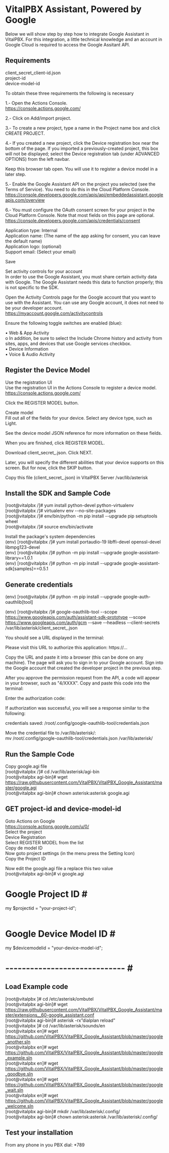 VitalPBX Assistant, Powered by Google
=====

Below we will show step by step how to integrate Google Assistant in VitalPBX. For this integration, a little technical knowledge and an account in Google Cloud is required to access the Google Assitant API.

## Requirements<br>
client_secret_client-id.json<br>
project-id<br>
device-model-id<br>

To obtain these three requirements the following is necessary<br>

1.- Open the Actions Console.<br>
https://console.actions.google.com/

2.- Click on Add/import project.<br>

3.- To create a new project, type a name in the Project name box and click CREATE PROJECT.<br>

4.- If you created a new project, click the Device registration box near the bottom of the page. If you imported a previously-created project, this box will not be displayed; select the Device registration tab (under ADVANCED OPTIONS) from the left navbar.<br>

Keep this browser tab open. You will use it to register a device model in a later step.<br>

5.- Enable the Google Assistant API on the project you selected (see the Terms of Service). You need to do this in the Cloud Platform Console.<br>
https://console.developers.google.com/apis/api/embeddedassistant.googleapis.com/overview<br>

6.- You must configure the OAuth consent screen for your project in the Cloud Platform Console. Note that most fields on this page are optional.<br>
https://console.developers.google.com/apis/credentials/consent<br>

Application type: Internal<br>
Application name: (The name of the app asking for consent, you can leave the default name)<br>
Application logo: (optional)<br>
Support email: (Select your email)<br>

Save<br>

Set activity controls for your account<br>
In order to use the Google Assistant, you must share certain activity data with Google. The Google Assistant needs this data to function properly; this is not specific to the SDK.<br>

Open the Activity Controls page for the Google account that you want to use with the Assistant. You can use any Google account, it does not need to be your developer account.<br>
https://myaccount.google.com/activitycontrols<br>

Ensure the following toggle switches are enabled (blue):<br>

•	Web & App Activity<br>
o	In addition, be sure to select the Include Chrome history and activity from sites, apps, and devices that use Google services checkbox.<br>
•	Device Information<br>
•	Voice & Audio Activity<br>

## Register the Device Model<br>

Use the registration UI<br>
Use the registration UI in the Actions Console to register a device model.<br>
https://console.actions.google.com/<br>

Click the REGISTER MODEL button.<br>

Create model<br>
Fill out all of the fields for your device. Select any device type, such as Light.<br>

See the device model JSON reference for more information on these fields.<br>

When you are finished, click REGISTER MODEL.<br>

Download client_secret_<client-id>.json. Click NEXT.<br>

Later, you will specify the different abilities that your device supports on this screen. But for now, click the SKIP button.<br>

Copy this file (client_secret_<client-id>.json) in VitalPBX Server /var/lib/asterisk<br>

## Install the SDK and Sample Code<br>
[root@vitalpbx /]# yum install python-devel python-virtualenv<br>
[root@vitalpbx /]# virtualenv env --no-site-packages<br>
[root@vitalpbx /]# env/bin/python -m pip install --upgrade pip setuptools wheel<br>
[root@vitalpbx /]# source env/bin/activate<br>

Install the package's system dependencies<br>
(env) [root@vitalpbx /]# yum install portaudio-19 libffi-devel openssl-devel libmpg123-devel<br>
(env) [root@vitalpbx /]# python -m pip install --upgrade google-assistant-library==1.0.1<br>
(env) [root@vitalpbx /]# python -m pip install --upgrade google-assistant-sdk[samples]==0.5.1<br>

## Generate credentials<br>

(env) [root@vitalpbx /]# python -m pip install --upgrade google-auth-oauthlib[tool]<br>

(env) [root@vitalpbx /]# google-oauthlib-tool --scope https://www.googleapis.com/auth/assistant-sdk-prototype --scope https://www.googleapis.com/auth/gcm --save --headless --client-secrets /var/lib/asterisk/client_secret_<client-id>.json<br>

You should see a URL displayed in the terminal:<br>

Please visit this URL to authorize this application: https://...<br>

Copy the URL and paste it into a browser (this can be done on any machine). The page will ask you to sign in to your Google account. Sign into the Google account that created the developer project in the previous step.<br>

After you approve the permission request from the API, a code will appear in your browser, such as "4/XXXX". Copy and paste this code into the terminal:<br>

Enter the authorization code:<br>

If authorization was successful, you will see a response similar to the following:<br>

credentials saved: /root/.config/google-oauthlib-tool/credentials.json<br>

Move the credential file to /var/lib/asterisk/:<br>
mv /root/.config/google-oauthlib-tool/credentials.json /var/lib/asterisk/<br>

## Run the Sample Code<br>

Copy google.agi file<br>
[root@vitalpbx /]# cd /var/lib/asterisk/agi-bin<br>
[root@vitalpbx agi-bin]# wget https://raw.githubusercontent.com/VitalPBX/VitalPBX_Google_Assistant/master/google.agi<br>
[root@vitalpbx agi-bin]# chown asterisk:asterisk google.agi<br>

## GET project-id and device-model-id<br>

Goto Actions on Google<br>
https://console.actions.google.com/u/0/<br>
Select the project<br>
Device Registration<br>
Select REGISTER MODEL from the list<br>
Copy de model ID<br>
Now goto project settings (in the menu press the Setting Icon)<br>
Copy the Project ID<br>

Now edit the google.agi file a replace this two value<br>
[root@vitalpbx agi-bin]# vi google.agi<br>
# Google Project ID             #<br>
my $projectid = "your-project-id";<br>
<br>
# Google Device Model ID        #<br>
my $devicemodelid = "your-device-model-id";<br>

# ----------------------------- #<br>

## Load Example code<br>

[root@vitalpbx ]#  cd /etc/asterisk/ombutel<br>
[root@vitalpbx agi-bin]#  wget https://raw.githubusercontent.com/VitalPBX/VitalPBX_Google_Assistant/master/extensions__60-google_assistant.conf<br>
[root@vitalpbx agi-bin]#  asterisk -rx”dialplan reload”<br>
[root@vitalpbx ]#  cd /var/lib/asterisk/sounds/en<br>
[root@vitalpbx en]# wget https://github.com/VitalPBX/VitalPBX_Google_Assistant/blob/master/google_another.sln<br>
[root@vitalpbx en]# wget https://github.com/VitalPBX/VitalPBX_Google_Assistant/blob/master/google_example.sln<br>
[root@vitalpbx en]# wget https://github.com/VitalPBX/VitalPBX_Google_Assistant/blob/master/google_goodbye.sln<br>
[root@vitalpbx en]# wget https://github.com/VitalPBX/VitalPBX_Google_Assistant/blob/master/google_wait.sln<br>
[root@vitalpbx en]# wget https://github.com/VitalPBX/VitalPBX_Google_Assistant/blob/master/google_welcome.sln<br>
[root@vitalpbx agi-bin]# mkdir /var/lib/asterisk/.config/<br>
[root@vitalpbx agi-bin]# chown asterisk:asterisk /var/lib/asterisk/.config/<br>

## Test your installation<br>
From any phone in you PBX dial: *789<br>














